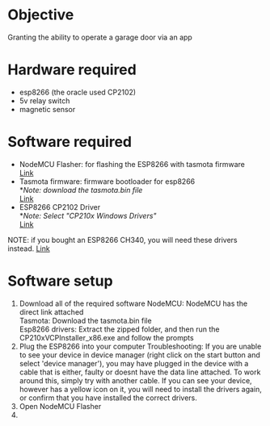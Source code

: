 # Objective  
Granting the ability to operate a garage door via an app

# Hardware required
- esp8266 (the oracle used CP2102)
- 5v relay switch
- magnetic sensor

# Software required
- NodeMCU Flasher: for flashing the ESP8266 with tasmota firmware  
[Link](https://github.com/marcelstoer/nodemcu-pyflasher/releases/tag/v5.0.0)  
- Tasmota firmware: firmware bootloader for esp8266  
**Note: download the tasmota.bin file*  
[Link](https://ota.tasmota.com/tasmota/release/)  
- ESP8266 CP2102 Driver  
**Note: Select "CP210x Windows Drivers"*  
[Link](https://www.silabs.com/developers/usb-to-uart-bridge-vcp-drivers)  

NOTE: if you bought an ESP8266 CH340, you will need these drivers instead.
[Link](https://sparks.gogo.co.nz/assets/_site_/downloads/CH34x_Install_Windows_v3_4.zip)

# Software setup
1. Download all of the required software
NodeMCU: NodeMCU has the direct link attached  
Tasmota: Download the tasmota.bin file  
Esp8266 drivers: Extract the zipped folder, and then run the CP210xVCPInstaller_x86.exe and follow the prompts
2. Plug the ESP8266 into your computer
Troubleshooting: If you are unable to see your device in device manager (right click on the start button and select 'device manager'), you may have plugged in the device with a cable that is either, faulty or doesnt have the data line attached. To work around this, simply try with another cable.
If you can see your device, however has a yellow icon on it, you will need to install the drivers again, or confirm that you have installed the correct drivers.  
3. Open NodeMCU Flasher
4. 